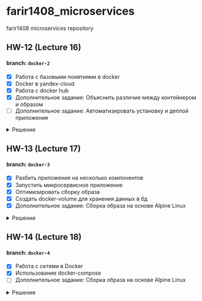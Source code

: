 # farir1408_microservices
farir1408 microservices repository

## HW-12 (Lecture 16)
#### branch: `docker-2`
- [X] Работа с базовыми понятиями в docker
- [X] Docker в yandex-cloud
- [X] Работа с docker hub
- [X] Дополнительное задание: Объяснить различие между контейнером и образом
- [ ] Дополнительное задание: Автоматизировать установку и деплой приложения

<details><summary>Решение</summary>

#### Работа с базовыми понятиями в docker

* Установить [docker](https://docs.docker.com/engine/install/)

* Результат установки
```editorconfig
$ docker --version
Docker version 20.10.2, build 2291f61

docker info
Client:
    Context:    default
    Debug Mode: false
    Plugins:
        app: Docker App (Docker Inc., v0.9.1-beta3)
        buildx: Build with BuildKit (Docker Inc., v0.5.1-docker)
        scan: Docker Scan (Docker Inc., v0.5.0)
...
```

* Docker hello-world

Запустить контейнер hello-world:
```editorconfig
$ docker run hello-world
Unable to find image 'hello-world:latest' locally
latest: Pulling from library/hello-world
b8dfde127a29: Pull complete 
Digest: sha256:7d91b69e04a9029b99f3585aaaccae2baa80bcf318f4a5d2165a9898cd2dc0a1
Status: Downloaded newer image for hello-world:latest

Hello from Docker!
This message shows that your installation appears to be working correctly.
```

Что произошло:
1) docker client запросил у docker engine запуск container из image helloworld
2) docker engine не нашел image hello-world локально и скачал его с Docker Hub
3) docker engine создал и запустил container из image hello-world и передал docker client вывод stdout контейнера

Проверка списка контейнеров
1) `docker ps` - выводит список запущенных контейнеров
2) `docker ps -a` - выводит список всех контейнеров

Проверка списка имеджей
1) `docker images` - выводит список образов доступных на хосте

Команда `docker run` запускает контейнер из подготовленного образа
```editorconfig
docker run -it ubuntu:18.04 /bin/bash
```

Использование команды `docker run`

`docker run = docker create + docker start + docker attach`

1) `-i` – запускает контейнер в foreground режиме ( docker attach )
2) `-t` создает TTY   
3) `-d` – запускает контейнер в background режиме   
4) `ubuntu:18.04` имя образа, из которого будет создан контейнер
5) `/bin/bash` команда, которая будет выполнена в контейнере
6) Если не указать опцию `--rm`, то docker каждый раз будет создавать новый контейнер
7) Через параметры передаются лимиты (cpu/mem/disk), ip, volumes

Запуск и остановка уже созданного контейнера осуществляются с помощью команд:
1) `docker start <containet id>`
2) `docker stop <container id>`

Подключение к запущенному контейнеру
`docker attach <container id>`

Для запуска нового процесса внутри контейнера используется
`docker exec`

Для сохранения образа из запущенного контейнера используется
`docker commit <container_id> some-name/ubuntu-test` - контейнер при этом продолжает работать

Остановка контейнера
1) `docker kill` - посылает SIGKILL (нельзя отловить и обработать)
2) `docker stop` - посылает SIGTERM (можно отловить и обработать), через 10 секунд отправляет SIGKILL

Команда `docker system df`
1) Отображает сколько дискового пространства занято образами, контейнерами и volume’ами
2) Отображает сколько из них не используется и возможно удалить

#### Docker в yandex-cloud

* Установить [yandex-cloud cli](https://cloud.yandex.ru/docs/cli/operations/install-cli)

* Выполнить команду `yc init` и залогиниться в учётной записи yandex

* Установить [docker-machine](https://docs.docker.com/machine/install-machine/)

* Создать docker-host в yandex cloud
```editorconfig
yc compute instance create \
  --name docker-host \
  --zone ru-central1-a \
  --network-interface subnet-name=default-ru-central1-a,nat-ip-version=ipv4 \
  --create-boot-disk image-folder-id=standard-images,image-family=ubuntu-1804-lts,size=15 \
  --ssh-key ~/.ssh/otus_devops.pub
```

* Настроить локальное окружение на работу с удалённы docker host
```editorconfig
docker-machine create \
  --driver generic \
  --generic-ip-address=<ПУБЛИЧНЫЙ IP DOCKER HOST> \
  --generic-ssh-user yc-user \
  --generic-ssh-key ~/.ssh/otus_devops \
  docker-host
```

* Проверить, что docker host успешно создан
```editorconfig
docker-machine ls
```

* Переключить docker на работу с docker host
```editorconfig
eval $(docker-machine env docker-host)
```

* Для дальнейшей работы подготовить файлы для запуска mongodb

Содержимое файла `mongod.conf`
```editorconfig
# Where and how to store data.
storage:
  dbPath: /var/lib/mongodb
  journal:
    enabled: true

# where to write logging data.
systemLog:
  destination: file
  logAppend: true
  path: /var/log/mongodb/mongod.log

# network interfaces
net:
  port: 27017
  bindIp: 127.0.0.1
```

Содержимое файла `start.sh`
```editorconfig
#!/bin/bash

/usr/bin/mongod --fork --logpath /var/log/mongod.log --config /etc/mongodb.conf

source /reddit/db_config

cd /reddit && puma || exit
```

Содержимое файла `db_config`
```editorconfig
DATABASE_URL=127.0.0.1
```

* Создать Dockerfile
```dockerfile
FROM ubuntu:18.04

# Обновить системные пакеты
RUN apt-get update
RUN apt-get install -y mongodb-server ruby-full ruby-dev build-essential git
RUN gem install bundler

# Скопировать код приложения в контейнер
RUN git clone -b monolith https://github.com/express42/reddit.git

# Скопировать файлы конфигурации
COPY mongod.conf /etc/mongod.conf
COPY db_config /reddit/db_config
COPY start.sh /start.sh

# Установка зависимостей и настройка
RUN cd /reddit && rm Gemfile.lock && bundle install
RUN chmod 0777 /start.sh

# Старк сервиса при запуске контейнера
CMD ["/start.sh"]
```

* Сборка образа
```editorconfig
$ docker build -t reddit:latest .
```

В результате каждая инструкция run/copy... будет создавать новый образ
Как видно, не считая базового образа есть 9 новых образов `none`, которые создаются
при вызове команды из Dockerfile.
```editorconfig
docker images -a
REPOSITORY      TAG       IMAGE ID       CREATED          SIZE
reddit          latest    0699a1b31565   16 seconds ago   646MB
<none>          <none>    55806c8130fc   16 seconds ago   646MB
<none>          <none>    3530d132a655   18 seconds ago   646MB
<none>          <none>    cfe5ee03398c   33 seconds ago   616MB
<none>          <none>    c23c6900b00d   33 seconds ago   616MB
<none>          <none>    0e5ecb489b90   34 seconds ago   616MB
<none>          <none>    eb7def049ed1   34 seconds ago   616MB
<none>          <none>    315c32e1a8d4   37 seconds ago   616MB
<none>          <none>    31ae58730bb6   46 seconds ago   612MB
<none>          <none>    0bf7809e0038   3 minutes ago    101MB
ubuntu          18.04     39a8cfeef173   4 weeks ago      63.1MB
tehbilly/htop   latest    4acd2b4de755   3 years ago      6.91MB
```

* Запуск контейнера
```editorconfig
$ docker run --name reddit -d --network=host reddit:latest
```

Проверку можно осуществить с помощью команд`docker-machine ls` и `docker ps`

#### Работа с docker hub

* Зарегестрироваться на [docker hub](https://hub.docker.com/)

* Залогиниться используя команду `docker login`

* Создать тег для контейнера
```editorconfig
$ docker tag reddit:latest farir/otus-reddit:1.0
```

В результате будет создан новый образ farir/otus-reddit с тегом 1.0 из образа reddit

* Загрузить образ на docker hub
```editorconfig
$ docker push farir/otus-reddit:1.0
```

Теперь при создании контейнера из образа farir/otus-reddit:1.0, образ будет скачиваться из docker hub

* Для переключения на локальное окружение
```editorconfig
$ docker - eval $(docker-machine env --unset)
```

</details>

## HW-13 (Lecture 17)
#### branch: `docker-3`
- [X] Разбить приложение на несколько компонентов
- [X] Запустить микросервисное приложение
- [X] Оптимизировать сборку образа
- [X] Создать docker-volume для хранения данных в бд
- [X] Дополнительное задание: Сборка образа на основе Alpine Linux

<details><summary>Решение</summary>

#### Разбить приложение на несколько компонентов

* Подключиться к ранее созданному docker-host
```editorconfig
$ eval $(docker-machine env docker-host)
```

* Скачать [архив с приложением](https://github.com/express42/reddit/archive/microservices.zip)
Разархивировать его в директорию `scr`
  
* Структура директории `src`
```editorconfig
src
├── README.md
├── comment
│   ├── Gemfile
│   ├── Gemfile.lock
│   ├── VERSION
│   ├── comment_app.rb
│   ├── config.ru
│   ├── docker_build.sh
│   └── helpers.rb
├── post-py
│   ├── VERSION
│   ├── docker_build.sh
│   ├── helpers.py
│   ├── post_app.py
│   └── requirements.txt
└── ui
    ├── Gemfile
    ├── Gemfile.lock
    ├── VERSION
    ├── config.ru
    ├── docker_build.sh
    ├── helpers.rb
    ├── middleware.rb
    ├── ui_app.rb
    └── views
        ├── create.haml
        ├── index.haml
        ├── layout.haml
        └── show.haml
```

Где:
1) `post-py` - сервис отвечающий за написание постов
2) `comment` - сервис отвечающий за написание комментариев
3) `ui` - веб-интерфейс, работающий с другими сервисами

Для работы также понадобится mongodb

* Создать dockerfile для каждого сервиса

Сервис `post-py`
```dockerfile
FROM python:3.6.0-alpine

WORKDIR /app
ADD . /app

RUN apk --no-cache --update add build-base && \
    pip install -r /app/requirements.txt && \
    apk del build-base

ENV POST_DATABASE_HOST post_db
ENV POST_DATABASE posts

ENTRYPOINT ["python3", "post_app.py"]
```

Сервис `comment`
```dockerfile
FROM ruby:2.2
RUN apt-get update -qq && apt-get install -y build-essential

ENV APP_HOME /app
RUN mkdir $APP_HOME
WORKDIR $APP_HOME

ADD Gemfile* $APP_HOME/
RUN bundle install
ADD . $APP_HOME

ENV COMMENT_DATABASE_HOST comment_db
ENV COMMENT_DATABASE comments

CMD ["puma"]
```

Сервис `ui`
```dockerfile
FROM ruby:2.2
RUN apt-get update -qq && apt-get install -y build-essential

ENV APP_HOME /app
RUN mkdir $APP_HOME

WORKDIR $APP_HOME
ADD Gemfile* $APP_HOME/
RUN bundle install
ADD . $APP_HOME

ENV POST_SERVICE_HOST post
ENV POST_SERVICE_PORT 5000
ENV COMMENT_SERVICE_HOST comment
ENV COMMENT_SERVICE_PORT 9292

CMD ["puma"]
```

#### Сборка приложения

* Скачать последнюю версию образа mongodb (в docker-host)
```editorconfig
$ docker pull mongo:latest
```

* Собрать контейнер с приложением `post-py`
```editorconfig
$ docker build -t farir/post:1.0 ./post-py
```

* Собрать контейнер с приложением `comment`
```editorconfig
$ docker build -t farir/comment:1.0 ./comment
```

* Собрать контейнер с приложением `ui`
```editorconfig
$ docker build -t farir/ui:1.0 ./ui
```

Сборка ui началась не с первого шага так как начальный образ `ruby` был уже загружен для создания образа `comment`
```editorconfig
Step 1/13 : FROM ruby:2.2
 ---> 6c8e6f9667b2
```

#### Запустить микросервисное приложение

* Создать docker сеть для контейнеров
```editorconfig
$ docker network create reddit
```

* Запустить приложения
```editorconfig
$ docker run -d --network=reddit --network-alias=post_db --network-alias=comment_db mongo:latest
$ docker run -d --network=reddit --network-alias=post farir/post:1.0
$ docker run -d --network=reddit --network-alias=comment farir/comment:1.0
$ docker run -d --network=reddit -p 9292:9292 farir/ui:1.0
```

* Что было сделано

1) Создана bridge-сеть для контейнеров, так как сетевые алиасы не работают в сети по умолчанию
2) Запущены контейнеры в этой сети
3) Добавлены сетевые алиасы контейнерам

* Для запуска приложения с другими сетевыми алиасами необходимо задать новые переменные для контейнеров
```editorconfig
$ docker run -d --network=reddit --network-alias=post_db_new --network-alias=comment_db_new mongo:latest
$ docker run -e POST_DATABASE_HOST=post_db_new -d --network=reddit --network-alias=post_new farir/post:1.0
$ docker run -e COMMENT_DATABASE_HOST=comment_db_new -d --network=reddit --network-alias=comment_new farir/comment:1.0
$ docker run -e POST_SERVICE_HOST=post_new -e COMMENT_SERVICE_HOST=comment_new -d --network=reddit -p 9292:9292 farir/ui:1.0
```

#### Оптимизировать сборку образа

* Размер образа ui
```editorconfig
REPOSITORY      TAG             IMAGE ID       CREATED       SIZE
farir/ui        1.0             2c014279b024   2 days ago    771MB
```

* Сервис `ui`
```dockerfile
FROM ubuntu:16.04
RUN apt-get update \
    && apt-get install -y ruby-full ruby-dev build-essential \
    && gem install bundler --no-ri --no-rdoc

ENV APP_HOME /app
RUN mkdir $APP_HOME

WORKDIR $APP_HOME
ADD Gemfile* $APP_HOME/
RUN bundle install
ADD . $APP_HOME

ENV POST_SERVICE_HOST post
ENV POST_SERVICE_PORT 5000
ENV COMMENT_SERVICE_HOST comment
ENV COMMENT_SERVICE_PORT 9292

CMD ["puma"]
```

* Размер образа `ui`
```editorconfig
REPOSITORY      TAG             IMAGE ID       CREATED          SIZE
farir/ui        2.0             af883ae457e3   43 seconds ago   462MB
```

#### Создать docker-volume для хранения данных в бд

После пересоздания контейнера mongodb его RW слой пересоздался, поэтому ранее сохранённые данные были удалены.
Что бы избежать потерю данных при пересоздании контейнера нужно использовать docker-volumes

* Создать том для mongodb
```editorconfig
$ docker volume create reddit_db
```

* Подключить том к контейнеру с mongodb
```editorconfig
$ docker run -d --network=reddit --network-alias=post_db --network-alias=comment_db -v reddit_db:/data/db mongo:latest
```

#### Дополнительное задание: Сборка образа на основе Alpine Linux

Для сборки используется файл `/ui/Dockerfile.alpine`
```dockerfile
FROM alpine:3.14

RUN apk --update add --no-cache ruby-full ruby-dev build-base \
    && gem install bundler -v 1.17.2 --no-document

ENV APP_HOME /app
RUN mkdir $APP_HOME

WORKDIR $APP_HOME
COPY Gemfile* $APP_HOME/
RUN bundle install
COPY . $APP_HOME

ENV POST_SERVICE_HOST post
ENV POST_SERVICE_PORT 5000
ENV COMMENT_SERVICE_HOST comment
ENV COMMENT_SERVICE_PORT 9292

CMD ["puma"]
```

* Сборка нового образа
```editorconfig
$ docker build -t farir/ui:3.0 ui/ --file ui/Dockerfile.alpine
```

* Размер нового образа
```editorconfig
REPOSITORY      TAG             IMAGE ID       CREATED              SIZE
farir/ui        3.0             50a8d847f1c8   5 seconds ago        265MB
```

* Завершение

Удалить docker-machine
```editorconfig
$ docker-machine rm docker-host
```

Удалить yc instance
```editorconfig
$ yc compute instance delete docker-host
```

</details>


## HW-14 (Lecture 18)
#### branch: `docker-4`
- [X] Работа с сетями в Docker
- [X] Использование docker-compose
- [ ] Дополнительное задание: Сборка образа на основе Alpine Linux

<details><summary>Решение</summary>

#### Работа с сетями в Docker

* None драйвер

Образ `joffotron/docker-net-tools` содержит в себе все нужные утилиты для работы с сетью
```editorconfig
$ docker run -ti --rm --network none joffotron/docker-net-tools -c ifconfig
```
Результат выполнения:
```editorconfig
lo        Link encap:Local Loopback  
          inet addr:127.0.0.1  Mask:255.0.0.0
          UP LOOPBACK RUNNING  MTU:65536  Metric:1
          RX packets:0 errors:0 dropped:0 overruns:0 frame:0
          TX packets:0 errors:0 dropped:0 overruns:0 carrier:0
          collisions:0 txqueuelen:1000 
          RX bytes:0 (0.0 B)  TX bytes:0 (0.0 B)
```

Как видно из результата в контейнере присутствует только loopback интерфейс,
который доступен только внутри контейнера, но нет связи с внешним миром.

* Host драйвер

Запустим контейнер в сетевом пространстве хоста
```editorconfig
$ docker run -ti --rm --network host joffotron/docker-net-tools -c ifconfig
```

Вывод команды идентичен выводу команды `docker-machine ssh docker-host ipconfig`
```editorconfig
docker0   Link encap:Ethernet  HWaddr 02:42:98:E7:AE:C5  
          inet addr:172.17.0.1  Bcast:172.17.255.255  Mask:255.255.0.0
          UP BROADCAST MULTICAST  MTU:1500  Metric:1
          RX packets:0 errors:0 dropped:0 overruns:0 frame:0
          TX packets:0 errors:0 dropped:0 overruns:0 carrier:0
          collisions:0 txqueuelen:0 
          RX bytes:0 (0.0 B)  TX bytes:0 (0.0 B)

eth0      Link encap:Ethernet  HWaddr D0:0D:17:54:31:FD  
          inet addr:10.128.0.24  Bcast:10.128.0.255  Mask:255.255.255.0
          inet6 addr: fe80::d20d:17ff:fe54:31fd%32720/64 Scope:Link
          UP BROADCAST RUNNING MULTICAST  MTU:1500  Metric:1
          RX packets:226842 errors:0 dropped:0 overruns:0 frame:0
          TX packets:194559 errors:0 dropped:0 overruns:0 carrier:0
          collisions:0 txqueuelen:1000 
          RX bytes:136399573 (130.0 MiB)  TX bytes:18613227 (17.7 MiB)

lo        Link encap:Local Loopback  
          inet addr:127.0.0.1  Mask:255.0.0.0
          inet6 addr: ::1%32720/128 Scope:Host
          UP LOOPBACK RUNNING  MTU:65536  Metric:1
          RX packets:290 errors:0 dropped:0 overruns:0 frame:0
          TX packets:290 errors:0 dropped:0 overruns:0 carrier:0
          collisions:0 txqueuelen:1000 
          RX bytes:26494 (25.8 KiB)  TX bytes:26494 (25.8 KiB)
```

* Используя docker host network запустить несколько контейнеров

Запуск 3 раза
```editorconfig
$ docker run --network host -d nginx
```

Результат
```editorconfig
CONTAINER ID   IMAGE     COMMAND                  CREATED          STATUS                      PORTS     NAMES
3f15820bb7b7   nginx     "/docker-entrypoint.…"   16 seconds ago   Exited (1) 13 seconds ago             xenodochial_dijkstra
236cb5e044f8   nginx     "/docker-entrypoint.…"   22 seconds ago   Exited (1) 19 seconds ago             determined_shamir
377c172161c6   nginx     "/docker-entrypoint.…"   34 seconds ago   Up 31 seconds                         wonderful_mendel
```

Запущен только первый контейнер. Посмотрим логи 2х других контейнеров.
```editorconfig
...
 2021/09/24 11:00:02 [emerg] 1#1: bind() to [::]:80 failed (98: Address already in use)
nginx: [emerg] bind() to [::]:80 failed (98: Address already in use)
2021/09/24 11:00:02 [notice] 1#1: try again to bind() after 500ms
2021/09/24 11:00:02 [emerg] 1#1: still could not bind()
nginx: [emerg] still could not bind()
```

Так как используется host сеть, то контейнеры разделяют друг с другом одно пространство сети включая порты.
Первый контейнер успешно занял нужны адрес и порт, остальные контейнеры уже не могут занять тот же адрес и порт.

Остановить все запущенные контейнеры
```editorconfig
$ docker kill $(docker ps -q)
```

* Docker networks

Выполнить команду на докер-хосте
```editorconfig
$ sudo ln -s /var/run/docker/netns /var/run/netns
```

Просмотреть список net неймспейсов
```editorconfig
sudo ip netns
```

* Bridge драйвер

По умолчанию используется драйвер bridge, указывать флаг `--driver` не обязательно

Создать сеть
```editorconfig
$ docker network create reddit --driver bridge
```

Запустить проект используя новую сеть. Так как контейнеры ссылаются друг на друга,
то необходимо задать имена контейнерам, чтобы внутренний dns смог корректно определить ip адреса.
```editorconfig
$ docker run -d --network=reddit --network-alias=post_db --network-alias=comment_db mongo:latest
$ docker run -d --network=reddit --network-alias=post farir/post:1.0
$ docker run -d --network=reddit --network-alias=comment farir/comment:1.0
$ docker run -d --network=reddit -p 9292:9292 farir/ui:1.0
```

Если образы были не найдены, выполнить билд и пуш в docker-hub
```editorconfig
$ docker build -t farir/post:1.0 ./post-py
$ docker push farir/post:1.0
```

* Разделить приложение на 2 сети, чтобы ui не имел доступа к mongodb

Создать 2 сети
```editorconfig
$ docker network create back_net --subnet=10.0.2.0/24
$ docker network create front_net --subnet=10.0.1.0/24

$ docker network ls
NETWORK ID     NAME        DRIVER    SCOPE
f4a3545b18aa   back_net    bridge    local
4ec7af75507e   bridge      bridge    local
```

Запустить контейнеры в новых сетях
```editorconfig
$ docker run -d --network=front_net -p 9292:9292 --name ui farir/ui:1.0
$ docker run -d --network=back_net --name comment farir/comment:1.0
$ docker run -d --network=back_net --name post farir/post:1.0
$ docker run -d --network=back_net --name mongo_db \
    --network-alias=post_db --network-alias=comment_db mongo:latest
```

Ошибка работы приложения связана с тем, что docker при инициализации контейнера может подключить к нему только одну сеть
При этом контейнеры из соседних сетей не будут доступны как в DNS, так и для взаимодействия по сети.
Подключить дополнительные сети
```editorconfig
$ docker network connect front_net post
$ docker network connect front_net comment
```

* Сетевой стек docker-host

Установить на docker-host утилиту `bridge-utils`
```editorconfig
$ sudo apt-get update && sudo apt-get install bridge-utils
```

Идентификаторы сетей
```editorconfig
$ docker network ls
NETWORK ID     NAME        DRIVER    SCOPE
f4a3545b18aa   back_net    bridge    local
c2d0c4784012   front_net   bridge    local
```

Описание сетевых интерфейсов docker-host
```editorconfig
$ ifconfig | grep br
br-5589e761af5d: flags=4099<UP,BROADCAST,MULTICAST>  mtu 1500
        inet 172.18.0.1  netmask 255.255.0.0  broadcast 172.18.255.255
br-c2d0c4784012: flags=4163<UP,BROADCAST,RUNNING,MULTICAST>  mtu 1500
        inet 10.0.1.1  netmask 255.255.255.0  broadcast 10.0.1.255
br-f4a3545b18aa: flags=4163<UP,BROADCAST,RUNNING,MULTICAST>  mtu 1500
        inet 10.0.2.1  netmask 255.255.255.0  broadcast 10.0.2.255
        inet 172.17.0.1  netmask 255.255.0.0  broadcast 172.17.255.255
        inet 10.128.0.24  netmask 255.255.255.0  broadcast 10.128.0.255

$ brctl show br-f4a3545b18aa
bridge name     bridge id               STP enabled     interfaces
br-f4a3545b18aa         8000.024266afe2ec       no              veth9c309ee
                                                                vetha5c5cc4
                                                                vethc7d5e0e
```

Список правил ip-tables
```editorconfig
$ sudo iptables -nL -t nat
...
Chain POSTROUTING (policy ACCEPT)
target     prot opt source               destination         
MASQUERADE  all  --  10.0.1.0/24          0.0.0.0/0           
MASQUERADE  all  --  10.0.2.0/24          0.0.0.0/0           
MASQUERADE  all  --  172.18.0.0/16        0.0.0.0/0           
MASQUERADE  all  --  172.17.0.0/16        0.0.0.0/0           
MASQUERADE  tcp  --  10.0.1.2             10.0.1.2             tcp dpt:9292
...
```

Цепочка `POSTROUTING` отвечает за выпуск трафика во внешнюю сеть из bridge сети

Публикация порта контейнера в ip-tables
```editorconfig
DNAT       tcp  --  0.0.0.0/0            0.0.0.0/0            tcp dpt:9292 to:10.0.1.2:9292
```

```editorconfig
$ ps ax | grep docker-proxy
28974 ?        Sl     0:02 /usr/bin/docker-proxy -proto tcp -host-ip 0.0.0.0 -host-port 9292 -container-ip 10.0.1.2 -container-port 9292
28981 ?        Sl     0:02 /usr/bin/docker-proxy -proto tcp -host-ip :: -host-port 9292 -container-ip 10.0.1.2 -container-port 9292
```

Видно, что оба процесс слушают порт 9292 (для IPv4 и IPv6) и перенаправляют трафик в контейнер.

#### Использование docker-compose

* Проблемы 
  
1) Одно приложение состоит из множества контейнеров/сервисов 
2) Один контейнер зависит от другого
3) Порядок запуска имеет значение
4) docker build/run/create … (долго и много)

* Установить [docker-compose](https://docs.docker.com/compose/install/)
```editorconfig
$ docker-compose --version
docker-compose version 1.27.4, build 40524192
```

* Описать инфраструктуру в файле docker-compose.yml
```dockerfile
version: '3.3'
services:
  post_db:
    image: mongo:3.2
    volumes:
      - post_db:/data/db
    networks:
      - reddit
  ui:
    build: ./ui
    image: ${USERNAME}/ui:1.0
    ports:
      - 9292:9292/tcp
    networks:
      - reddit
  post:
    build: ./post-py
    image: ${USERNAME}/post:1.0
    networks:
      - reddit
  comment:
    build: ./comment
    image: ${USERNAME}/comment:1.0
    networks:
      - reddit

volumes:
  post_db:

networks:
  reddit:
```

Запустить сборку docker-compose
```editorconfig
$ export USERNAME=farir

$ docker-compose up -d
...
 
$ docker-compose ps
Name                  Command             State                    Ports
----------------------------------------------------------------------------------------------
src_comment_1   puma                          Up
src_post_1      python3 post_app.py           Up
src_post_db_1   docker-entrypoint.sh mongod   Up      27017/tcp
src_ui_1        puma                          Up      0.0.0.0:9292->9292/tcp,:::9292->9292/tcp
```

* Изменить базовое имя проекта
```editorconfig
$ docker-compose -p <project_prefix> up -d
```

</details>
